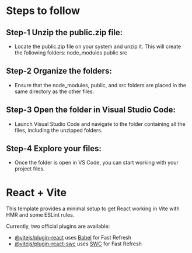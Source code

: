 # Steps to follow

## Step-1 Unzip the public.zip file:
* Locate the public.zip file on your system and unzip it. This will create the following folders:
node_modules
public
src
## Step-2 Organize the folders:
* Ensure that the node_modules, public, and src folders are placed in the same directory as the other files.
## Step-3 Open the folder in Visual Studio Code:
* Launch Visual Studio Code and navigate to the folder containing all the files, including the unzipped folders.
## Step-4 Explore your files:
* Once the folder is open in VS Code, you can start working with your project files.

# React + Vite

This template provides a minimal setup to get React working in Vite with HMR and some ESLint rules.

Currently, two official plugins are available:

- [@vitejs/plugin-react](https://github.com/vitejs/vite-plugin-react/blob/main/packages/plugin-react/README.md) uses [Babel](https://babeljs.io/) for Fast Refresh
- [@vitejs/plugin-react-swc](https://github.com/vitejs/vite-plugin-react-swc) uses [SWC](https://swc.rs/) for Fast Refresh
